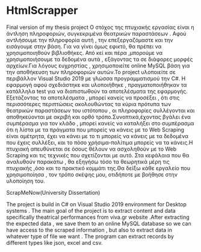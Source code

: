 # HtmlScrapper
Final version of my thesis project
Ο στόχος της πτυχιακής εργασίας είναι η άντληση πληροφοριών, συγκεκριμένα θεατρικών παραστάσεων . Αφού αντλήσουμε την πληροφορία αυτή , την επεξεργαζόμαστε και την εισάγουμε στην βάση. Για να γίνει όμως εφικτό, θα πρέπει να χρησιμοποιηθούν βιβλιοθήκες.
Από κεί και πέρα ,μπορούμε να χρησιμοποιήσουμε τα δεδομένα αυτά , εξάγοντας τα σε διάφορες μορφές αρχείων.Για λόγους ευχρηστίας , χρησιμοποιείτε online MySQL βάση για την αποθήκευση των πληροφοριών αυτών.Το project υλοποιείτε σε περιβάλλον Visual Studio 2019  με γλώσσα προγραμματισμού την C#.
Η εφαρμογή αφού σχεδιάστηκε και υλοποιήθηκε , πραγματοποιήθηκαν τα κατάλληλα test για να διαπιστωθούν τα αποτελέσματα της εφαρμογής. Εξετάζοντας τα αποτελέσματα , μπορεί κανείς να προσέξει , ότι στις περισσότερες περιπτώσεις ακολουθώντας τα κύρια πρότυπα των θεατρικών παραστάσεων του ιστότοπου ,
οι πληροφορίες  συλλέγονται και αποθηκεύονται με ακριβή και ορθό τρόπο.Συνοπτικά,έχοντας βγάλει ένα συμπέρασμα για τον κλάδο , μπορεί κανείς να καταλήξει στο συμπέρασμα ότι η λίστα με τα πράγματα που μπορείς να κάνεις με το Web Scraping είναι αμέτρητα, έχει να κάνει με το τι μπορείς να κάνεις 
με τα δεδομένα που έχεις συλλέξει, και το πόσο χρήσιμα-πολίτιμα μπορείς να τα κάνεις.Η πτυχιακή απευθύνεται σε όσους θέλουν να ασχοληθούν με το Web Scraping και τις τεχνικές που σχετίζονται με αυτό. Στα κεφάλαια που θα αναλυθούν παρακάτω , θα εξηγήσω τόσο τα θεωρητικά μέρη τις πτυχιακής 
,όσο και το πρακτικό κομμάτι της.Θα δείξω κάθε εργαλείο που χρησιμοποίησα , τον τρόπο σκέψης μου, οτιδήποτε με βοήθησε στην υλοποίηση του.

ScrapMeNow(University Dissertation)

The project is build in C# on  Visual Studio 2019 environment for Desktop systems . The main goal of  the project is to  extract content and  data  specifically theatrical performances from viva.gr website .After extracting the expected data , we save them to an online MySQL database so we can have access to the scraped information , but also to extract data in whatever type of file we want . The program can extract records by different types like json, excel and csv.
